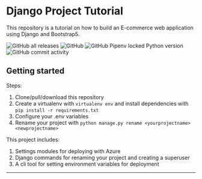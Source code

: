
# Django Project Tutorial

This repository is a tutorial on how to build an E-commerce web application using Django and Bootstrap5.

![GitHub all releases](https://img.shields.io/github/downloads/sas-bergson/django-tutorials/total?style=plastic) ![GitHub](https://img.shields.io/github/license/sas-bergson/django-tutorials) ![GitHub Pipenv locked Python version](https://img.shields.io/github/pipenv/locked/python-version/sas-bergson/django-tutorials) ![GitHub commit activity](https://img.shields.io/github/commit-activity/m/sas-bergson/django-tutorials)

## Getting started

Steps:

1. Clone/pull/download this repository
2. Create a virtualenv with `virtualenv env` and install dependencies with `pip install -r requirements.txt`
3. Configure your .env variables
4. Rename your project with `python manage.py rename <yourprojectname> <newprojectname>`

This project includes:

1. Settings modules for deploying with Azure
2. Django commands for renaming your project and creating a superuser
3. A cli tool for setting environment variables for deployment

---
